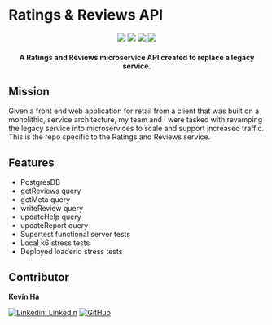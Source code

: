 # Ratings & Reviews API

<div align="center" width="100%">
  <img src="https://img.shields.io/badge/node.js-6DA55F?style=for-the-badge&logo=node.js&logoColor=white" />
  <img src="https://img.shields.io/badge/express.js-%23404d59.svg?style=for-the-badge&logo=express&logoColor=%2361DAFB" />
  <img src="https://img.shields.io/badge/postgres-%23316192.svg?style=for-the-badge&logo=postgresql&logoColor=white" />
  <img src="https://img.shields.io/badge/AWS-%23FF9900.svg?style=for-the-badge&logo=amazon-aws&logoColor=white" />
</div>

<h4 align="center">A Ratings and Reviews microservice API created to replace a legacy service.</h4>

## Mission
Given a front end web application for retail from a client that was built on a monolithic, service architecture, my team and I were tasked with revamping the legacy service into microservices to scale and support increased traffic. This is the repo specific to the Ratings and Reviews service.

## Features
- PostgresDB
- getReviews query
- getMeta query
- writeReview query
- updateHelp query
- updateReport query
- Supertest functional server tests
- Local k6 stress tests
- Deployed loaderio stress tests

## Contributor

**Kevin Ha**

[![Linkedin: LinkedIn](https://img.shields.io/badge/linkedin-%230077B5.svg?style=for-the-badge&logo=linkedin&logoColor=white&link=https://www.linkedin.com/in/caleb-kim0510/)](https://www.linkedin.com/in/kevincwha/)
[![GitHub](https://img.shields.io/badge/github-%23121011.svg?style=for-the-badge&logo=github&logoColor=white&link=https://github.com/cariboukim)](https://github.com/kevhaha)
